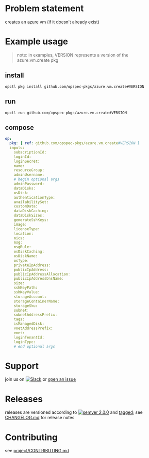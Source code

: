 # Problem statement
creates an azure vm (if it doesn't already exist)

# Example usage

> note: in examples, VERSION represents a version of the azure.vm.create pkg

## install

```shell
opctl pkg install github.com/opspec-pkgs/azure.vm.create#VERSION
```

## run

```
opctl run github.com/opspec-pkgs/azure.vm.create#VERSION
```

## compose

```yaml
op:
  pkg: { ref: github.com/opspec-pkgs/azure.vm.create#VERSION }
  inputs: 
    subscriptionId:
    loginId:
    loginSecret:
    name:
    resourceGroup:
    adminUsername:
    # begin optional args
    adminPassword:
    dataDisks:
    osDisk:
    authenticationType:
    availabilitySet:
    customData:
    dataDiskCaching:
    dataDiskSizes:
    generateSshKeys:
    image:
    licenseType:
    location:
    nics:
    nsg:
    nsgRule:
    osDiskCaching:
    osDiskName:
    osType:
    privateIpAddress:
    publicIpAddress:
    publicIpAddressAllocation:
    publicIpAddressDnsName:
    size:
    sshKeyPath:
    sshKeyValue:
    storageAccount:
    storageContainerName:
    storageSku:
    subnet:
    subnetAddressPrefix:
    tags:
    isManagedDisk:
    vnetAddressPrefix:
    vnet:
    loginTenantId:
    loginType:
    # end optional args
```

# Support

join us on [![Slack](https://opspec-slackin.herokuapp.com/badge.svg)](https://opspec-slackin.herokuapp.com/)
or [open an issue](https://github.com/opspec-pkgs/azure.vm.create/issues)

# Releases

releases are versioned according to
[![semver 2.0.0](https://img.shields.io/badge/semver-2.0.0-brightgreen.svg)](http://semver.org/spec/v2.0.0.html)
and [tagged](https://git-scm.com/book/en/v2/Git-Basics-Tagging); see
[CHANGELOG.md](CHANGELOG.md) for release notes

# Contributing

see [project/CONTRIBUTING.md](https://github.com/opspec-pkgs/project/blob/master/CONTRIBUTING.md)
